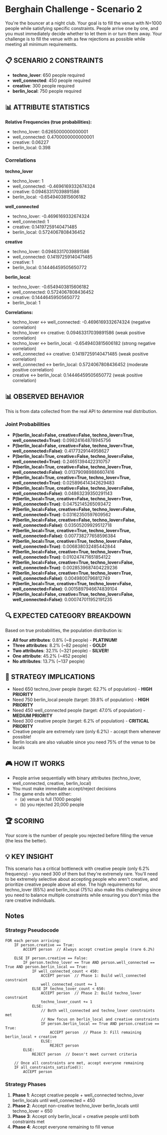 # Berghain Challenge - Scenario 2

You're the bouncer at a night club. Your goal is to fill the venue with N=1000 people while satisfying specific constraints. People arrive one by one, and you must immediately decide whether to let them in or turn them away. Your challenge is to fill the venue with as few rejections as possible while meeting all minimum requirements.

## 📋 SCENARIO 2 CONSTRAINTS
- **techno_lover**: 650 people required
- **well_connected**: 450 people required
- **creative**: 300 people required
- **berlin_local**: 750 people required

## 📊 ATTRIBUTE STATISTICS
**Relative Frequencies (true probabilities):**
- techno_lover: 0.6265000000000001
- well_connected: 0.4700000000000001
- creative: 0.06227
- berlin_local: 0.398
  
### Correlations
**techno_lover**
- techno_lover: 1
- well_connected: -0.4696169332674324
- creative: 0.09463317039891586
- berlin_local: -0.6549403815606182

**well_connected**
- techno_lover: -0.4696169332674324
- well_connected: 1
- creative: 0.14197259140471485
- berlin_local: 0.5724067808436452

**creative**
- techno_lover: 0.09463317039891586
- well_connected: 0.14197259140471485
- creative: 1
- berlin_local: 0.14446459505650772

**berlin_local**: 
- techno_lover: -0.6549403815606182
- well_connected: 0.5724067808436452
- creative: 0.14446459505650772
- berlin_local: 1

**Correlations:**
- techno_lover ↔ well_connected: -0.4696169332674324 (negative correlation)
- techno_lover ↔ creative: 0.09463317039891586 (weak positive correlation)
- techno_lover ↔ berlin_local: -0.6549403815606182 (strong negative correlation)
- well_connected ↔ creative: 0.14197259140471485 (weak positive correlation)
- well_connected ↔ berlin_local: 0.5724067808436452 (moderate positive correlation)
- creative ↔ berlin_local: 0.14446459505650772 (weak positive correlation)

## 📊 OBSERVED BEHAVIOR
This is from data collected from the real API to determine real distribution. 

### Joint Probabilities
- **P(berlin_local=False, creative=False, techno_lover=True, well_connected=True)**: 0.09824164878945756
- **P(berlin_local=False, creative=False, techno_lover=True, well_connected=False)**: 0.4177329144958627
- **P(berlin_local=True, creative=False, techno_lover=False, well_connected=True)**: 0.24651394422310757
- **P(berlin_local=True, creative=False, techno_lover=True, well_connected=False)**: 0.013790989886607416
- **P(berlin_local=True, creative=True, techno_lover=True, well_connected=True)**: 0.025896414342629483
- **P(berlin_local=True, creative=False, techno_lover=False, well_connected=False)**: 0.04863239350291143
- **P(berlin_local=True, creative=False, techno_lover=True, well_connected=True)**: 0.04752145265093472
- **P(berlin_local=False, creative=False, techno_lover=False, well_connected=True)**: 0.03162350597609562
- **P(berlin_local=False, creative=False, techno_lover=False, well_connected=False)**: 0.03505209929512718
- **P(berlin_local=True, creative=True, techno_lover=True, well_connected=False)**: 0.007738277658596384
- **P(berlin_local=True, creative=True, techno_lover=False, well_connected=True)**: 0.006838032485442844
- **P(berlin_local=False, creative=True, techno_lover=True, well_connected=True)**: 0.010247471651854122
- **P(berlin_local=False, creative=True, techno_lover=False, well_connected=True)**: 0.0028539687404229236
- **P(berlin_local=False, creative=True, techno_lover=True, well_connected=False)**: 0.0049800796812749
- **P(berlin_local=True, creative=True, techno_lover=False, well_connected=False)**: 0.0015897946674839104
- **P(berlin_local=False, creative=True, techno_lover=False, well_connected=False)**: 0.000747011952191235

## 🔍 EXPECTED CATEGORY BREAKDOWN
Based on true probabilities, the population distribution is:
- **All four attributes**: 0.8% (~8 people) - **PLATINUM!**
- **Three attributes**: 8.2% (~82 people) - **GOLD!**
- **Two attributes**: 32.1% (~321 people) - **SILVER!**
- **One attribute**: 45.2% (~452 people)
- **No attributes**: 13.7% (~137 people)

## 🎯 STRATEGY IMPLICATIONS
- Need 650 techno_lover people (target: 62.7% of population) - **HIGH PRIORITY**
- Need 750 berlin_local people (target: 39.8% of population) - **HIGH PRIORITY**
- Need 450 well_connected people (target: 47.0% of population) - **MEDIUM PRIORITY**
- Need 300 creative people (target: 6.2% of population) - **CRITICAL PRIORITY**
- Creative people are extremely rare (only 6.2%) - accept them whenever possible!
- Berlin locals are also valuable since you need 75% of the venue to be locals

## 🎮 HOW IT WORKS
- People arrive sequentially with binary attributes (techno_lover, well_connected, creative, berlin_local)
- You must make immediate accept/reject decisions
- The game ends when either:
  - (a) venue is full (1000 people)
  - (b) you rejected 20,000 people

## 🏆 SCORING
Your score is the number of people you rejected before filling the venue (the less the better).

## 💡 KEY INSIGHT
This scenario has a critical bottleneck with creative people (only 6.2% frequency) - you need 300 of them but they're extremely rare. You'll need to be extremely selective about accepting people who aren't creative, and prioritize creative people above all else. The high requirements for techno_lover (65%) and berlin_local (75%) also make this challenging since you need to balance multiple constraints while ensuring you don't miss the rare creative individuals.

## Notes

### Strategy Pseudocode
```
FOR each person arriving:
    IF person.creative == True:
        ACCEPT person  // Always accept creative people (rare 6.2%)
        
    ELSE IF person.creative == False:
        IF person.techno_lover == True AND person.well_connected == True AND person.berlin_local == True:
            IF well_connected_count < 450:
                ACCEPT person  // Phase 1: Build well_connected constraint
                well_connected_count += 1
            ELSE IF techno_lover_count < 650:
                ACCEPT person  // Phase 2: Build techno_lover constraint
                techno_lover_count += 1
            ELSE:
                // Both well_connected and techno_lover constraints met
                // Now focus on berlin_local and creative constraints
                IF person.berlin_local == True AND person.creative == True:
                    ACCEPT person  // Phase 3: Fill remaining berlin_local + creative
                ELSE:
                    REJECT person
        ELSE:
            REJECT person  // Doesn't meet current criteria
            
    // Once all constraints are met, accept everyone remaining
    IF all_constraints_satisfied():
        ACCEPT person
```

### Strategy Phases
1. **Phase 1**: Accept creative people + well_connected techno_lover berlin_locals until well_connected = 450
2. **Phase 2**: Accept non-creative techno_lover berlin_locals until techno_lover = 650  
3. **Phase 3**: Accept only berlin_local + creative people until both constraints met
4. **Phase 4**: Accept everyone remaining to fill venue